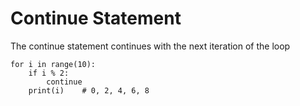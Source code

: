 # Continue Statement

The continue statement continues with the next iteration of the loop

```
for i in range(10):
    if i % 2:
        continue
    print(i)    # 0, 2, 4, 6, 8
```



